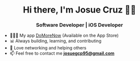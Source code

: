 <h1 align="center">Hi there, I'm Josue Cruz 👋🏽</h1>
<h3 align="center"> Software Developer | iOS Developer </h3>

- 👨🏽‍💻 My app [DoMoreNow](https://apps.apple.com/us/app/domore/id6444235740) (Available on the App Store) 
- 📊 Always building, learning, and contributing 
- 🤝 Love networking and helping others 
- 📫 Feel free to contact me  **josuegcp95@gmail.com**
